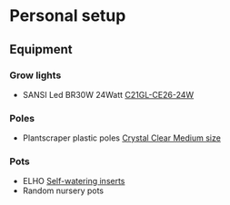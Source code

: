 # Personal setup
## Equipment
### Grow lights
* SANSI Led BR30W 24Watt [C21GL-CE26-24W](https://www.sansiled.com/products/br30-24w-led-grow-light-bulb)
### Poles
* Plantscraper plastic poles [Crystal Clear Medium size](https://plantscraper.com/products/plantscraper-moss-poles)
### Pots
* ELHO [Self-watering inserts](https://www.elho.com/be/producten/self-watering-insert/self-watering-insert-17cm-living-black)
* Random nursery pots
